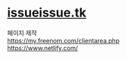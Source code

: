 # [issueissue.tk](http://issueissue.tk/)

페이지 제작  
https://my.freenom.com/clientarea.php  
https://www.netlify.com/  
